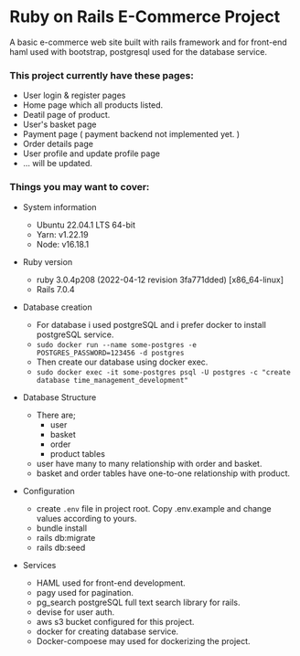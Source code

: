 # Ruby on Rails E-Commerce Project
A basic e-commerce web site built with rails framework and for front-end haml used with bootstrap, postgresql used for  the database service. 

### This project currently have these pages:
- User login & register pages
- Home page which all products listed.
- Deatil page of product.
- User's basket page
- Payment page ( payment backend not implemented yet. )
- Order details page
- User profile and update profile page
- ... will be updated.


### Things you may want to cover:
* System information
    - Ubuntu 22.04.1 LTS 64-bit
    - Yarn: v1.22.19
    - Node: v16.18.1

* Ruby version
    - ruby 3.0.4p208 (2022-04-12 revision 3fa771dded) [x86_64-linux]
    - Rails 7.0.4

* Database creation
    - For database i used postgreSQL and i prefer docker to install postgreSQL service.
    - ```sudo docker run --name some-postgres -e POSTGRES_PASSWORD=123456 -d postgres```
    - Then create our database using docker exec.
    - ```sudo docker exec -it some-postgres psql -U postgres -c "create database time_management_development"``` 

* Database Structure
  - There are;
    - user
    - basket
    - order
    - product tables
  - user have many to many relationship with order and basket.
  - basket and order tables have one-to-one relationship with product. 

* Configuration
    - create ```.env``` file in project root. Copy .env.example and change values according to yours.
    - bundle install
    - rails db:migrate
    - rails db:seed

* Services
    - HAML used for front-end development.
    - pagy used for pagination.
    - pg_search postgreSQL full text search library for rails.
    - devise for user auth.
    - aws s3 bucket configured for this project.
    - docker for creating database service.
    - Docker-compoese may used for dockerizing the project.
